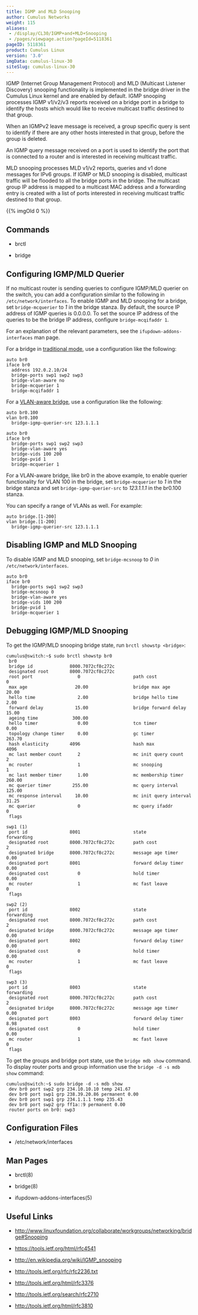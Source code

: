 ```yaml
---
title: IGMP and MLD Snooping
author: Cumulus Networks
weight: 115
aliases:
 - /display/CL30/IGMP+and+MLD+Snooping
 - /pages/viewpage.action?pageId=5118361
pageID: 5118361
product: Cumulus Linux
version: '3.0'
imgData: cumulus-linux-30
siteSlug: cumulus-linux-30
---
```

IGMP (Internet Group Management Protocol) and MLD (Multicast Listener
Discovery) snooping functionality is implemented in the bridge driver in
the Cumulus Linux kernel and are enabled by default. IGMP snooping
processes IGMP v1/v2/v3 reports received on a bridge port in a bridge to
identify the hosts which would like to receive multicast traffic
destined to that group.

When an IGMPv2 leave message is received, a group specific query is sent
to identify if there are any other hosts interested in that group,
before the group is deleted.

An IGMP query message received on a port is used to identify the port
that is connected to a router and is interested in receiving multicast
traffic.

MLD snooping processes MLD v1/v2 reports, queries and v1 done messages
for IPv6 groups. If IGMP or MLD snooping is disabled, multicast traffic
will be flooded to all the bridge ports in the bridge. The multicast
group IP address is mapped to a multicast MAC address and a forwarding
entry is created with a list of ports interested in receiving multicast
traffic destined to that group.

{{% imgOld 0 %}}

## Commands

  - brctl

  - bridge

## Configuring IGMP/MLD Querier

If no multicast router is sending queries to configure IGMP/MLD querier
on the switch, you can add a configuration similar to the following in
`/etc/network/interfaces`. To enable IGMP and MLD snooping for a bridge,
set `bridge-mcquerier` to *1* in the bridge stanza. By default, the
source IP address of IGMP queries is 0.0.0.0. To set the source IP
address of the queries to be the bridge IP address, configure
`bridge-mcqifaddr 1`.

For an explanation of the relevant parameters, see the
`ifupdown-addons-interfaces` man page.

For a bridge in [traditional
mode](https://docs.cumulusnetworks.com/pages/viewpage.action?pageId=5117064),
use a configuration like the following:

    auto br0
    iface br0
      address 192.0.2.10/24
      bridge-ports swp1 swp2 swp3
      bridge-vlan-aware no
      bridge-mcquerier 1
      bridge-mcqifaddr 1

For a [VLAN-aware
bridge](https://docs.cumulusnetworks.com/pages/viewpage.action?pageId=5117074),
use a configuration like the following:

    auto br0.100
    vlan br0.100
      bridge-igmp-querier-src 123.1.1.1
     
    auto br0
    iface br0
      bridge-ports swp1 swp2 swp3
      bridge-vlan-aware yes
      bridge-vids 100 200
      bridge-pvid 1
      bridge-mcquerier 1

For a VLAN-aware bridge, like br0 in the above example, to enable
querier functionality for VLAN 100 in the bridge, set `bridge-mcquerier`
to *1* in the bridge stanza and set `bridge-igmp-querier-src` to
*123.1.1.1* in the br0.100 stanza.

You can specify a range of VLANs as well. For example:

    auto bridge.[1-200]
    vlan bridge.[1-200]
      bridge-igmp-querier-src 123.1.1.1

## Disabling IGMP and MLD Snooping

<span id="src-5118361_IGMPandMLDSnooping-igmp_disable"></span>To disable
IGMP and MLD snooping, set `bridge-mcsnoop` to *0* in
`/etc/network/interfaces`.

    auto br0
    iface br0
      bridge-ports swp1 swp2 swp3
      bridge-mcsnoop 0
      bridge-vlan-aware yes
      bridge-vids 100 200
      bridge-pvid 1
      bridge-mcquerier 1

## Debugging IGMP/MLD Snooping

To get the IGMP/MLD snooping bridge state, run `brctl showstp <bridge>`:

    cumulus@switch:~$ sudo brctl showstp br0
     br0
     bridge id              8000.7072cf8c272c
     designated root        8000.7072cf8c272c
     root port                 0                    path cost                  0
     max age                  20.00                 bridge max age            20.00
     hello time                2.00                 bridge hello time          2.00
     forward delay            15.00                 bridge forward delay      15.00
     ageing time             300.00
     hello timer               0.00                 tcn timer                  0.00
     topology change timer     0.00                 gc timer                 263.70
     hash elasticity        4096                    hash max                4096
     mc last member count      2                    mc init query count        2
     mc router                 1                    mc snooping                1
     mc last member timer      1.00                 mc membership timer      260.00
     mc querier timer        255.00                 mc query interval        125.00
     mc response interval     10.00                 mc init query interval    31.25
     mc querier                0                    mc query ifaddr            0
     flags
     
    swp1 (1)
     port id                8001                    state                forwarding
     designated root        8000.7072cf8c272c       path cost                  2
     designated bridge      8000.7072cf8c272c       message age timer          0.00
     designated port        8001                    forward delay timer        0.00
     designated cost           0                    hold timer                 0.00
     mc router                 1                    mc fast leave              0
     flags
     
    swp2 (2)
     port id                8002                    state                forwarding
     designated root        8000.7072cf8c272c       path cost                  2
     designated bridge      8000.7072cf8c272c       message age timer          0.00
     designated port        8002                    forward delay timer        0.00
     designated cost           0                    hold timer                 0.00
     mc router                 1                    mc fast leave              0
     flags
     
    swp3 (3)
     port id                8003                    state                forwarding
     designated root        8000.7072cf8c272c       path cost                  2
     designated bridge      8000.7072cf8c272c       message age timer          0.00
     designated port        8003                    forward delay timer        8.98
     designated cost           0                    hold timer                 0.00
     mc router                 1                    mc fast leave              0
     flags

To get the groups and bridge port state, use the `bridge mdb show`
command. To display router ports and group information use the `bridge
-d -s mdb show` command:

    cumulus@switch:~$ sudo bridge -d -s mdb show
     dev br0 port swp2 grp 234.10.10.10 temp 241.67
     dev br0 port swp1 grp 238.39.20.86 permanent 0.00
     dev br0 port swp1 grp 234.1.1.1 temp 235.43
     dev br0 port swp2 grp ff1a::9 permanent 0.00
     router ports on br0: swp3

## Configuration Files

  - /etc/network/interfaces

## Man Pages

  - brctl(8)

  - bridge(8)

  - ifupdown-addons-interfaces(5)

## Useful Links

  - <http://www.linuxfoundation.org/collaborate/workgroups/networking/bridge#Snooping>

  - <https://tools.ietf.org/html/rfc4541>

  - <http://en.wikipedia.org/wiki/IGMP_snooping>

  - <http://tools.ietf.org/rfc/rfc2236.txt>

  - <http://tools.ietf.org/html/rfc3376>

  - <http://tools.ietf.org/search/rfc2710>

  - <http://tools.ietf.org/html/rfc3810>

<article id="html-search-results" class="ht-content" style="display: none;">

</article>

<footer id="ht-footer">

</footer>
